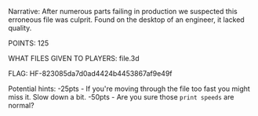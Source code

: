 Narrative:
After numerous parts failing in production we suspected this erroneous file was culprit. Found on the 
desktop of an engineer, it lacked quality.

POINTS:
125

WHAT FILES GIVEN TO PLAYERS:
file.3d

FLAG:
HF-823085da7d0ad4424b4453867af9e49f

Potential hints:
-25pts - If you're moving through the file too fast you might miss it. Slow down a bit.
-50pts - Are you sure those `print speeds` are normal?